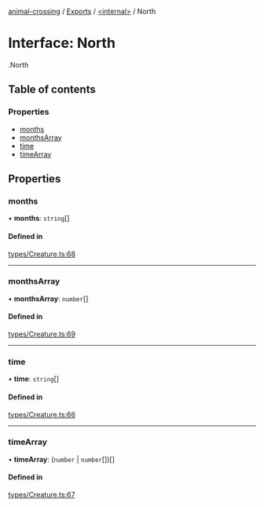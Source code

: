 [animal-crossing](../README.md) / [Exports](../modules.md) / [<internal\>](../modules/internal_.md) / North

# Interface: North

[<internal>](../modules/internal_.md).North

## Table of contents

### Properties

- [months](internal_.North.md#months)
- [monthsArray](internal_.North.md#monthsarray)
- [time](internal_.North.md#time)
- [timeArray](internal_.North.md#timearray)

## Properties

### months

• **months**: `string`[]

#### Defined in

[types/Creature.ts:68](https://github.com/Norviah/animal-crossing/blob/d6e407b/module/types/Creature.ts#L68)

___

### monthsArray

• **monthsArray**: `number`[]

#### Defined in

[types/Creature.ts:69](https://github.com/Norviah/animal-crossing/blob/d6e407b/module/types/Creature.ts#L69)

___

### time

• **time**: `string`[]

#### Defined in

[types/Creature.ts:66](https://github.com/Norviah/animal-crossing/blob/d6e407b/module/types/Creature.ts#L66)

___

### timeArray

• **timeArray**: (`number` \| `number`[])[]

#### Defined in

[types/Creature.ts:67](https://github.com/Norviah/animal-crossing/blob/d6e407b/module/types/Creature.ts#L67)
